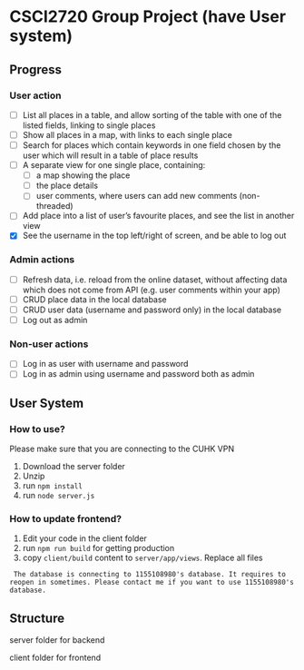 # CSCI2720 Group Project (have User system)

## Progress
### User action

 - [ ] List all places in a table, and allow sorting of the table with one of the listed fields, linking to single places
 - [ ] Show all places in a map, with links to each single place
 - [ ] Search for places which contain keywords in one field chosen by the user which will result in a table of place results
 - [ ] A separate view for one single place, containing:
	 - [ ] a map showing the place
	 - [ ] the place details
	 - [ ] user comments, where users can add new comments (non-threaded)
- [ ] Add place into a list of user’s favourite places, and see the list in another view
- [x] See the username in the top left/right of screen, and be able to log out

### Admin actions

 - [ ] Refresh data, i.e. reload from the online dataset, without affecting data which does not come from API (e.g. user comments within your app)
 - [ ] CRUD place data in the local database
 - [ ] CRUD user data (username and password only) in the local database
 - [ ] Log out as admin

### Non-user actions

 - [ ] Log in as user with username and password
 - [ ] Log in as admin using username and password both as admin

## User System

### How to use?

Please make sure that you are connecting to the CUHK VPN
1. Download the server folder
2. Unzip
3. run `npm install`
4. run `node server.js`

### How to update frontend?

1. Edit your code in the client folder
2. run `npm run build` for getting production
3. copy `client/build` content to `server/app/views`. Replace all files

` The database is connecting to 1155108980's database. It requires to reopen in sometimes. Please contact me if you want to use 1155108980's database.`


## Structure
server folder for backend

client folder for frontend
